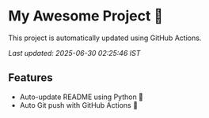 # My Awesome Project 🚀

This project is automatically updated using GitHub Actions.

_Last updated: 2025-06-30 02:25:46 IST_

## Features
- Auto-update README using Python 🐍
- Auto Git push with GitHub Actions 🤖

